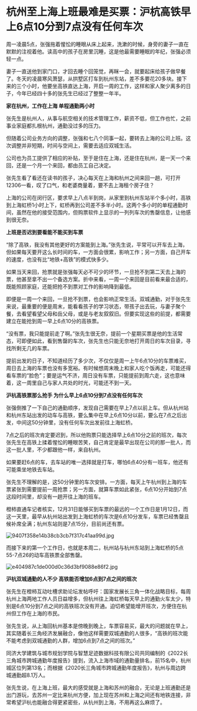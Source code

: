 # 杭州至上海上班最难是买票：沪杭高铁早上6点10分到7点没有任何车次

周一凌晨5点，张强拖着惺忪的睡眼从床上起来，洗漱的时候，身旁的妻子一直在默默的注视着他。读高中的孩子在房里沉睡，这是他最需要睡眠的年纪，张强必须轻一点。

妻子一直送他到家门口，才回去睡个回笼觉，再眯一会，就要起床给孩子做早餐了。冬天的凌晨寒风萧瑟，从拱墅区打车到杭州东站，差不多要花20多块。接下来的三个小时，他要坐高铁直达上海，开启一周的工作，这样和家人聚少离多的日子，今年已经四十多的张先生已经过了整整一年半。

**家在杭州，工作在上海 单程通勤两小时**

张先生是杭州人，从事与航空相关的技术管理工作，薪资不低，但工作也忙，之前事业家庭都扎根杭州，通勤没过多的压力。

但随着公司业务方向的调整，张强和七八个同事一起，要转去上海的公司上班。这次调整并非短期，时间与空间上，需要去适应双城生活。

公司也为员工提供了相应的补贴，至于是住在上海，还是住在杭州，是一天一个来回，还是一个月一个来回，都由员工自己决定。

张先生看了看还在读书的孩子，决心每天在上海和杭州之间来回一趟，可打开12306一看，叹了口气，和老婆商量着，要不去上海租个房子住？

上海的公司在闵行区，要求早上八点半到岗，从家里到杭州东站半个多小时，高铁到上海虹桥1小时上下，虹桥再到公司差不多半小时。这两个多小时的单程通勤时间，虽然在他的接受范围内，但购票软件上显示的一列列车次的售罄信息，让他感到很无奈。

**上班是否迟到要看能不能买到车票**

“除了高铁，我没有其他更好的方案能到上海。”张先生说，平常可以开车去上海，但如果每天要开这么长时间的车，一方面会很累，影响工作；另一方面，自己开车的速度，也没有比“地铁+高铁”的模式快多少。

如果当天来回，抢票就是张强每天必不可少的环节，一旦抢不到第二天去上海的票，他甚至拿不出一个备选方案。折中来看，一周一个来回是目前看来最合适的，既能照顾家庭，还能把抢不到票对工作的影响降到最低。

即便是一周一个来回，一旦抢不到票，也会影响正常生活。双城通勤，对于张先生来说，最重要的便是周末，能看看孩子的学习状态，带孩子出去玩，与妻子聚个餐，去看望看望父母和岳父母，或是与老友叙叙旧。但要实现这些的前提，都需要建立在能抢到周一早上6点10分的高铁票。

“没有票，我只能提前走了啊。”张先生很无奈，提前一个星期买票是他的生活常态，可即便如此，看到售罄的车次，张先生也只能无奈地打开周日的车次目录，寻找所剩无几的车票。

提前出发的日子，不知道经历了多少次，不仅仅是周一上午6点10分的车票难买，周日去上海的车票也没有多宽裕。有时候想周末晚上和家人吃个饭再走，可能还得看车票的“脸色”；要是运气不济，周日没有车票，只能提前到周六走，这也意味着，这一周里自己与家人共处的时光，可能还不到一天。

**沪杭高铁票那么抢手 为什么早上6点10分到7点没有任何车次**

张强倒推了一下自己的通勤顺序，发现自己需要在早上7点以前上车。但从杭州站和杭州东站出发的动车与高铁，要么集中在早上6点10分以前，要么在7点之后出发，中间这50分钟里，没有任何车次出发前往上海虹桥。

7点之后的班次肯定要迟到，所以他购票只能选择早上6点10分之前的班次，每次张先生在高铁上揉着惺忪的睡眼苦笑，自己肯定是最早出现在公司的那一批人，而这一批人里，不少都跟他一样，来自杭州。

如果要赶6点的车，去车站的唯一选择就是打车，哪怕6点40分有一班车，他还有可能乘坐地铁去车站。

张先生不理解的是，这50分钟里的车次安排。一方面，每天上午杭州到上海的车票紧张到需要提前一周抢票；另一方面，就算车票如此紧张，6点10分开始到7点这段时间里，却没有一趟开往上海的班车。

橙柿直通车记者核实，12月31日能够买到车票的最远的一个工作日是1月12日，而这一天里，最早从杭州站出发到上海虹桥的车次是6点10分发车，车票已经售罄且候补席全满；杭州东站则是7点15分，目前尚还有票。

![9407f358e14b38cb3cb7f317c41aa99d.jpg](https://raw.githubusercontent.com/qqhsx/qqnews_image/main/2024/01/01/杭州至上海上班最难是买票：沪杭高铁早上6点10分到7点没有任何车次/9407f358e14b38cb3cb7f317c41aa99d.jpg)

而接下来的第一个工作日，也就是本周二，杭州站与杭州东站到上海虹桥的5点55-7点26的动车高铁票全部售罄。

![e404987c1de000d0c36d3bf9088e86f2.jpg](https://raw.githubusercontent.com/qqhsx/qqnews_image/main/2024/01/01/杭州至上海上班最难是买票：沪杭高铁早上6点10分到7点没有任何车次/e404987c1de000d0c36d3bf9088e86f2.jpg)

**沪杭双城通勤的人不少 高铁能否增加6点到7点之间的班次**

张先生在橙柿互动吐槽求助论坛发帖呼吁：国家发展长三角一体化战略目标，每周杭州上海两地工作人员日益增多，但杭州往上海虹桥每天早上的通勤火车太少，特别是6点10分到7点之间的高铁班次没有开通。迫切希望能增开班次，方便住在杭州但工作在上海的市民。

张先生说，从上海回杭州基本是傍晚到晚上，车票容易买，最大的问题就在早上，其实随着长三角经济发展融合，像他这样需要双城通勤的人很多，“高铁的班次能不能考虑到双城通勤的人群，增加6点到7点之间的班次。”

同济大学建筑与城市规划学院与智慧足迹数据科技有限公司共同编制的《2022长三角城市跨城通勤年度报告》提到，流入上海市域的通勤量排名，前15名中，杭州城区位列第13名；而根据《2020长三角城市跨城通勤年度报告》，杭州与周边跨城通勤超8.1万人。

张先生说，在上海上班，最大的感受就是上海和苏州的融合，无论是上班通勤还是出门游玩，去苏州一定比来杭州方便，加上现在苏州和上海之间还有地铁连接，非常希望沪杭也能融合得更紧密些，从杭州到上海，不用再这么麻烦了。

